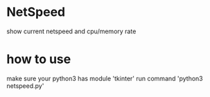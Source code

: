 # NetSpeed
show current netspeed and cpu/memory rate

# how to use
make sure your python3 has module 'tkinter'
run command 'python3 netspeed.py'

